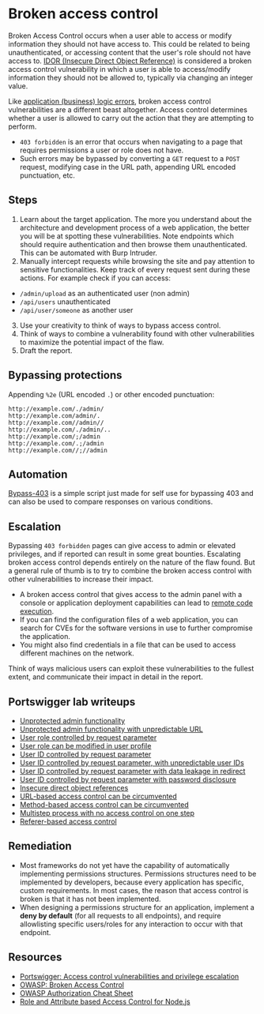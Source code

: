 # Broken access control

Broken Access Control occurs when a user able to access or modify information they should not have access to. This could be related to being unauthenticated, or accessing content that the user's role should not have access to. [IDOR (Insecure Direct Object Reference)](idor.md) is considered a broken access control vulnerability in which a user is able to access/modify information they should not be allowed to, typically via changing an integer value. 

Like [application (business) logic errors](business.md), broken access control vulnerabilities are a different beast altogether. Access control determines whether a user is allowed to carry out the action that they are attempting to perform.

* `403 forbidden` is an error that occurs when navigating to a page that requires permissions a user or role does not have. 
* Such errors may be bypassed by converting a `GET` request to a `POST` request, modifying case in the URL path, appending URL encoded punctuation, etc.

## Steps

1. Learn about the target application. The more you understand about the architecture and development process of a web application, the better you will be at spotting these vulnerabilities. Note endpoints which should require authentication and then browse them unauthenticated. This can be automated with Burp Intruder. 
2. Manually intercept requests while browsing the site and pay attention to sensitive functionalities. Keep track of every request sent during these actions. For example check if you can access:

* `/admin/upload` as an authenticated user (non admin)
* `/api/users` unauthenticated
* `/api/user/someone` as another user

3. Use your creativity to think of ways to bypass access control.
4. Think of ways to combine a vulnerability found with other vulnerabilities to maximize the potential impact of the flaw.
5. Draft the report.

## Bypassing protections

Appending `%2e` (URL encoded `.`) or other encoded punctuation:

    http://example.com/./admin/
    http://example.com/admin/.
    http://example.com//admin//
    http://example.com/./admin/..
    http://example.com/;/admin
    http://example.com/.;/admin
    http://example.com//;//admin

## Automation

[Bypass-403](https://github.com/iamj0ker/bypass-403#Bypass-403) is a simple script just made for self use for bypassing 403 and can also be used to compare responses on various conditions.

## Escalation

Bypassing `403 forbidden` pages can give access to admin or elevated privileges, and if reported can result in some great bounties. Escalating broken access control depends entirely on the nature of the flaw found. But a general rule of thumb is to try to combine the broken access control with other vulnerabilities to increase their impact.

* A broken access control that gives access to the admin panel with a console or application deployment capabilities can lead to [remote code execution](rce.md). 
* If you can find the configuration files of a web application, you can search for CVEs for the software versions in use to further compromise the application. 
* You might also find credentials in a file that can be used to access different machines on the network.

Think of ways malicious users can exploit these vulnerabilities to the fullest extent, and communicate their impact in detail in the report.

## Portswigger lab writeups

* [Unprotected admin functionality](../burp/acl/1.md)
* [Unprotected admin functionality with unpredictable URL](../burp/acl/2.md)
* [User role controlled by request parameter](../burp/acl/3.md)
* [User role can be modified in user profile](../burp/acl/4.md)
* [User ID controlled by request parameter](../burp/acl/5.md)
* [User ID controlled by request parameter, with unpredictable user IDs](../burp/acl/6.md)
* [User ID controlled by request parameter with data leakage in redirect](../burp/acl/7.md)
* [User ID controlled by request parameter with password disclosure](../burp/acl/8.md)
* [Insecure direct object references](../burp/acl/9.md)
* [URL-based access control can be circumvented](../burp/acl/10.md)
* [Method-based access control can be circumvented](../burp/acl/11.md)
* [Multistep process with no access control on one step](../burp/acl/12.md)
* [Referer-based access control](../burp/acl/13.md)

## Remediation

* Most frameworks do not yet have the capability of automatically implementing permissions structures. Permissions structures need to be implemented by developers, because every application has specific, custom requirements. In most cases, the reason that access control is broken is that it has not been implemented. 
* When designing a permissions structure for an application, implement a **deny by default** (for all requests to all endpoints), and require allowlisting specific users/roles for any interaction to occur with that endpoint.

## Resources

* [Portswigger: Access control vulnerabilities and privilege escalation](https://portswigger.net/web-security/access-control)
* [OWASP: Broken Access Control](https://owasp.org/www-community/Broken_Access_Control)
* [OWASP Authorization Cheat Sheet](https://cheatsheetseries.owasp.org/cheatsheets/Authorization_Cheat_Sheet.html)
* [Role and Attribute based Access Control for Node.js](https://www.npmjs.com/package/accesscontrol)

